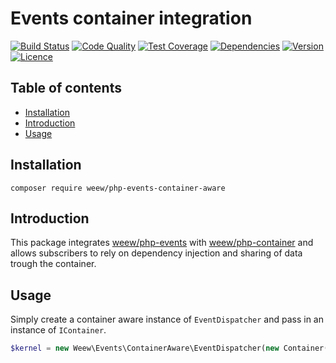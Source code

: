 # Events container integration

[![Build Status](https://img.shields.io/travis/weew/php-events-container-aware.svg)](https://travis-ci.org/weew/php-events-container-aware)
[![Code Quality](https://img.shields.io/scrutinizer/g/weew/php-events-container-aware.svg)](https://scrutinizer-ci.com/g/weew/php-events-container-aware)
[![Test Coverage](https://img.shields.io/coveralls/weew/php-events-container-aware.svg)](https://coveralls.io/github/weew/php-events-container-aware)
[![Dependencies](https://img.shields.io/versioneye/d/php/weew:php-events-container-aware.svg)](https://versioneye.com/php/weew:php-events-container-aware)
[![Version](https://img.shields.io/packagist/v/weew/php-events-container-aware.svg)](https://packagist.org/packages/weew/php-events-container-aware)
[![Licence](https://img.shields.io/packagist/l/weew/php-events-container-aware.svg)](https://packagist.org/packages/weew/php-events-container-aware)

## Table of contents

- [Installation](#installation)
- [Introduction](#introduction)
- [Usage](#usage)

## Installation

`composer require weew/php-events-container-aware`

## Introduction

This package integrates [weew/php-events](https://github.com/weew/php-events) with [weew/php-container](https://github.com/weew/php-container) and allows subscribers to rely on dependency injection and sharing of data trough the container.

## Usage

Simply create a container aware instance of `EventDispatcher` and pass in an instance of `IContainer`.

```php
$kernel = new Weew\Events\ContainerAware\EventDispatcher(new Container());
```
